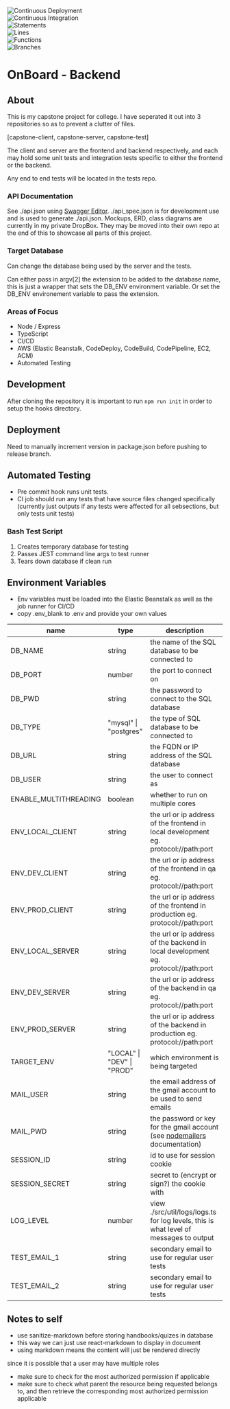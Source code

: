 ![Continuous Deployment](https://github.com/noahvarghese/capstone-server/actions/workflows/cd.yaml/badge.svg)
<br />
![Continuous Integration](https://github.com/noahvarghese/capstone-server/actions/workflows/ci.yaml/badge.svg)
<br />
![Statements](https://img.shields.io/badge/statements-93.08%25-brightgreen.svg?style=flat)
<br />
![Lines](https://img.shields.io/badge/lines-92.87%25-brightgreen.svg?style=flat)
<br />
![Functions](https://img.shields.io/badge/functions-92.66%25-brightgreen.svg?style=flat)
<br />
![Branches](https://img.shields.io/badge/branches-85.63%25-yellow.svg?style=flat)

# OnBoard - Backend

## About

This is my capstone project for college.
I have seperated it out into 3 repositories so as to prevent a clutter of files.

[capstone-client, capstone-server, capstone-test]

The client and server are the frontend and backend respectively,
and each may hold some unit tests and integration tests specific to either the frontend or the backend.

Any end to end tests will be located in the tests repo.

### API Documentation

See ./api.json using <a href="https://editor.swagger.io">Swagger Editor</a>.
./api_spec.json is for development use and is used to generate ./api.json.
Mockups, ERD, class diagrams are currently in my private DropBox.
They may be moved into their own repo at the end of this to showcase all parts of this project.

### Target Database

Can change the database being used by the server and the tests.

Can either pass in argv[2] the extension to be added to the database name, this is just a wrapper that sets the DB_ENV environment variable.
Or set the DB_ENV environement variable to pass the extension.

### Areas of Focus

-   Node / Express
-   TypeScript
-   CI/CD
-   AWS (Elastic Beanstalk, CodeDeploy, CodeBuild, CodePipeline, EC2, ACM)
-   Automated Testing



## Development

After cloning the repository it is important to run `npm run init` in order to setup the hooks directory.

## Deployment

Need to manually increment version in package.json before pushing to release branch.


## Automated Testing

-   Pre commit hook runs unit tests.
-   CI job should run any tests that have source files changed specifically (currently just outputs if any tests were affected for all sebsections, but only tests unit tests)

### Bash Test Script

1. Creates temporary database for testing
2. Passes JEST command line args to test runner
3. Tears down database if clean run

## Environment Variables

-   Env variables must be loaded into the Elastic Beanstalk as well as the job runner for CI/CD
-   copy .env_blank to .env and provide your own values

| name                  | type                       | description                                                                                                                      |
| --------------------- | -------------------------- | -------------------------------------------------------------------------------------------------------------------------------- |
| DB_NAME               | string                     | the name of the SQL database to be connected to                                                                                  |
| DB_PORT               | number                     | the port to connect on                                                                                                           |
| DB_PWD                | string                     | the password to connect to the SQL database                                                                                      |
| DB_TYPE               | "mysql" \| "postgres"      | the type of SQL database to be connected to                                                                                      |
| DB_URL                | string                     | the FQDN or IP address of the SQL database                                                                                       |
| DB_USER               | string                     | the user to connect as                                                                                                           |
| ENABLE_MULTITHREADING | boolean                    | whether to run on multiple cores                                                                                                 |
| ENV_LOCAL_CLIENT      | string                     | the url or ip address of the frontend in local development eg. protocol://path:port                                              |
| ENV_DEV_CLIENT        | string                     | the url or ip address of the frontend in qa eg. protocol://path:port                                                             |
| ENV_PROD_CLIENT       | string                     | the url or ip address of the frontend in production eg. protocol://path:port                                                     |
| ENV_LOCAL_SERVER      | string                     | the url or ip address of the backend in local development eg. protocol://path:port                                               |
| ENV_DEV_SERVER        | string                     | the url or ip address of the backend in qa eg. protocol://path:port                                                              |
| ENV_PROD_SERVER       | string                     | the url or ip address of the backend in production eg. protocol://path:port                                                      |
| TARGET_ENV            | "LOCAL" \| "DEV" \| "PROD" | which environment is being targeted                                                                                              |
| MAIL_USER             | string                     | the email address of the gmail account to be used to send emails                                                                 |
| MAIL_PWD              | string                     | the password or key for the gmail account (see <a href="https://www.npmjs.com/package/nodemailer">nodemailers</a> documentation) |
| SESSION_ID            | string                     | id to use for session cookie                                                                                                     |
| SESSION_SECRET        | string                     | secret to (encrypt or sign?) the cookie with                                                                                     |
| LOG_LEVEL             | number                     | view ./src/util/logs/logs.ts for log levels, this is what level of messages to output                                            |
| TEST_EMAIL_1  | string                     | secondary email to use for regular user tests                                                                                    |
| TEST_EMAIL_2  | string                     | secondary email to use for regular user tests                                                                                    |

## Notes to self

-   use sanitize-markdown before storing handbooks/quizes in database
-   this way we can just use react-markdown to display in document
-   using markdown means the content will just be rendered directly

since it is possible that a user may have multiple roles

-   make sure to check for the most authorized permission if applicable
-   make sure to check what parent the resource being requested belongs to, and then retrieve the corresponding most authorized permission applicable
